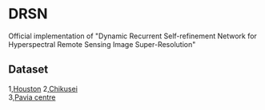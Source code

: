 # DRSN
Official implementation of "Dynamic Recurrent Self-refinement Network for Hyperspectral Remote Sensing Image Super-Resolution"


## Dataset
1,[Houston](https://naotoyokoya.com/Download.html) 
2,[Chikusei](https://naotoyokoya.com/Download.html)   
3,[Pavia centre](https://www.ehu.eus/ccwintco/index.php/Hyperspectral_Remote_Sensing_Scenes)  
